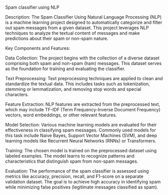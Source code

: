 Spam classifier using NLP

Description:
The Spam Classifier Using Natural Language Processing (NLP) is a machine learning project designed to automatically categorize and filter out spam messages from a given dataset. This project leverages NLP techniques to analyze the textual content of messages and make predictions about their spam or non-spam nature.


Key Components and Features:

Data Collection: The project begins with the collection of a diverse dataset comprising both spam and non-spam (ham) messages. This dataset serves as the foundation for training and evaluating the classifier.

Text Preprocessing: Text preprocessing techniques are applied to clean and standardize the textual data. This includes tasks such as tokenization, stemming or lemmatization, and removing stop words and special characters.

Feature Extraction: NLP features are extracted from the preprocessed text, which may include TF-IDF (Term Frequency-Inverse Document Frequency) vectors, word embeddings, or other relevant features.

Model Selection: Various machine learning models are evaluated for their effectiveness in classifying spam messages. Commonly used models for this task include Naive Bayes, Support Vector Machines (SVM), and deep learning models like Recurrent Neural Networks (RNNs) or Transformers.

Training: The chosen model is trained on the preprocessed dataset using labeled examples. The model learns to recognize patterns and characteristics that distinguish spam from non-spam messages.

Evaluation: The performance of the spam classifier is assessed using metrics like accuracy, precision, recall, and F1-score on a separate validation dataset. The goal is to achieve high accuracy in identifying spam while minimizing false positives (legitimate messages classified as spam).

